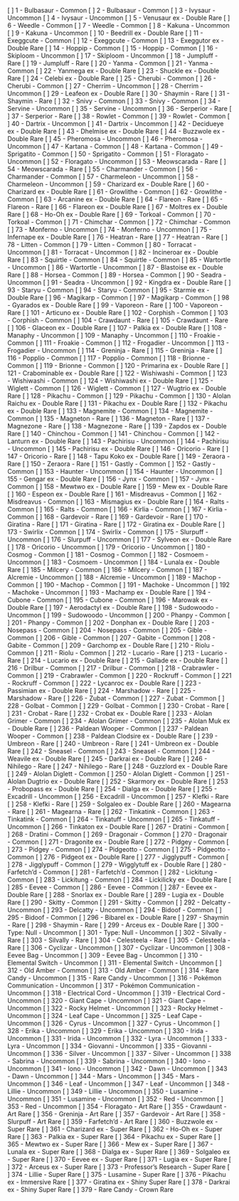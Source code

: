 [ ] 1 - Bulbasaur - Common 
[ ] 2 - Bulbasaur - Common 
[ ] 3 - Ivysaur - Uncommon 
[ ] 4 - Ivysaur - Uncommon 
[ ] 5 - Venusaur ex - Double Rare 
[ ] 6 - Weedle - Common 
[ ] 7 - Weedle - Common 
[ ] 8 - Kakuna - Uncommon 
[ ] 9 - Kakuna - Uncommon 
[ ] 10 - Beedrill ex - Double Rare 
[ ] 11 - Exeggcute - Common 
[ ] 12 - Exeggcute - Common 
[ ] 13 - Exeggutor ex - Double Rare 
[ ] 14 - Hoppip - Common 
[ ] 15 - Hoppip - Common 
[ ] 16 - Skiploom - Uncommon 
[ ] 17 - Skiploom - Uncommon 
[ ] 18 - Jumpluff - Rare 
[ ] 19 - Jumpluff - Rare 
[ ] 20 - Yanma - Common 
[ ] 21 - Yanma - Common 
[ ] 22 - Yanmega ex - Double Rare 
[ ] 23 - Shuckle ex - Double Rare 
[ ] 24 - Celebi ex - Double Rare 
[ ] 25 - Cherubi - Common 
[ ] 26 - Cherubi - Common 
[ ] 27 - Cherrim - Uncommon 
[ ] 28 - Cherrim - Uncommon 
[ ] 29 - Leafeon ex - Double Rare 
[ ] 30 - Shaymin - Rare 
[ ] 31 - Shaymin - Rare 
[ ] 32 - Snivy - Common 
[ ] 33 - Snivy - Common 
[ ] 34 - Servine - Uncommon 
[ ] 35 - Servine - Uncommon 
[ ] 36 - Serperior - Rare 
[ ] 37 - Serperior - Rare 
[ ] 38 - Rowlet - Common 
[ ] 39 - Rowlet - Common 
[ ] 40 - Dartrix - Uncommon 
[ ] 41 - Dartrix - Uncommon 
[ ] 42 - Decidueye ex - Double Rare 
[ ] 43 - Dhelmise ex - Double Rare 
[ ] 44 - Buzzwole ex - Double Rare 
[ ] 45 - Pheromosa - Uncommon 
[ ] 46 - Pheromosa - Uncommon 
[ ] 47 - Kartana - Common 
[ ] 48 - Kartana - Common 
[ ] 49 - Sprigatito - Common 
[ ] 50 - Sprigatito - Common 
[ ] 51 - Floragato - Uncommon 
[ ] 52 - Floragato - Uncommon 
[ ] 53 - Meowscarada - Rare 
[ ] 54 - Meowscarada - Rare 
[ ] 55 - Charmander - Common 
[ ] 56 - Charmander - Common 
[ ] 57 - Charmeleon - Uncommon 
[ ] 58 - Charmeleon - Uncommon 
[ ] 59 - Charizard ex - Double Rare 
[ ] 60 - Charizard ex - Double Rare 
[ ] 61 - Growlithe - Common 
[ ] 62 - Growlithe - Common 
[ ] 63 - Arcanine ex - Double Rare 
[ ] 64 - Flareon - Rare 
[ ] 65 - Flareon - Rare 
[ ] 66 - Flareon ex - Double Rare 
[ ] 67 - Moltres ex - Double Rare 
[ ] 68 - Ho-Oh ex - Double Rare 
[ ] 69 - Torkoal - Common 
[ ] 70 - Torkoal - Common 
[ ] 71 - Chimchar - Common 
[ ] 72 - Chimchar - Common 
[ ] 73 - Monferno - Uncommon 
[ ] 74 - Monferno - Uncommon 
[ ] 75 - Infernape ex - Double Rare 
[ ] 76 - Heatran - Rare 
[ ] 77 - Heatran - Rare 
[ ] 78 - Litten - Common 
[ ] 79 - Litten - Common 
[ ] 80 - Torracat - Uncommon 
[ ] 81 - Torracat - Uncommon 
[ ] 82 - Incineroar ex - Double Rare 
[ ] 83 - Squirtle - Common 
[ ] 84 - Squirtle - Common 
[ ] 85 - Wartortle - Uncommon 
[ ] 86 - Wartortle - Uncommon 
[ ] 87 - Blastoise ex - Double Rare 
[ ] 88 - Horsea - Common 
[ ] 89 - Horsea - Common 
[ ] 90 - Seadra - Uncommon 
[ ] 91 - Seadra - Uncommon 
[ ] 92 - Kingdra ex - Double Rare 
[ ] 93 - Staryu - Common 
[ ] 94 - Staryu - Common 
[ ] 95 - Starmie ex - Double Rare 
[ ] 96 - Magikarp - Common 
[ ] 97 - Magikarp - Common 
[ ] 98 - Gyarados ex - Double Rare 
[ ] 99 - Vaporeon - Rare 
[ ] 100 - Vaporeon - Rare 
[ ] 101 - Articuno ex - Double Rare 
[ ] 102 - Corphish - Common 
[ ] 103 - Corphish - Common 
[ ] 104 - Crawdaunt - Rare 
[ ] 105 - Crawdaunt - Rare 
[ ] 106 - Glaceon ex - Double Rare 
[ ] 107 - Palkia ex - Double Rare 
[ ] 108 - Manaphy - Uncommon 
[ ] 109 - Manaphy - Uncommon 
[ ] 110 - Froakie - Common 
[ ] 111 - Froakie - Common 
[ ] 112 - Frogadier - Uncommon 
[ ] 113 - Frogadier - Uncommon 
[ ] 114 - Greninja - Rare 
[ ] 115 - Greninja - Rare 
[ ] 116 - Popplio - Common 
[ ] 117 - Popplio - Common 
[ ] 118 - Brionne - Common 
[ ] 119 - Brionne - Common 
[ ] 120 - Primarina ex - Double Rare 
[ ] 121 - Crabominable ex - Double Rare 
[ ] 122 - Wishiwashi - Common 
[ ] 123 - Wishiwashi - Common 
[ ] 124 - Wishiwashi ex - Double Rare 
[ ] 125 - Wiglett - Common 
[ ] 126 - Wiglett - Common 
[ ] 127 - Wugtrio ex - Double Rare 
[ ] 128 - Pikachu - Common 
[ ] 129 - Pikachu - Common 
[ ] 130 - Alolan Raichu ex - Double Rare 
[ ] 131 - Pikachu ex - Double Rare 
[ ] 132 - Pikachu ex - Double Rare 
[ ] 133 - Magnemite - Common 
[ ] 134 - Magnemite - Common 
[ ] 135 - Magneton - Rare 
[ ] 136 - Magneton - Rare 
[ ] 137 - Magnezone - Rare 
[ ] 138 - Magnezone - Rare 
[ ] 139 - Zapdos ex - Double Rare 
[ ] 140 - Chinchou - Common 
[ ] 141 - Chinchou - Common 
[ ] 142 - Lanturn ex - Double Rare 
[ ] 143 - Pachirisu - Uncommon 
[ ] 144 - Pachirisu - Uncommon 
[ ] 145 - Pachirisu ex - Double Rare 
[ ] 146 - Oricorio - Rare 
[ ] 147 - Oricorio - Rare 
[ ] 148 - Tapu Koko ex - Double Rare 
[ ] 149 - Zeraora - Rare 
[ ] 150 - Zeraora - Rare 
[ ] 151 - Gastly - Common 
[ ] 152 - Gastly - Common 
[ ] 153 - Haunter - Uncommon 
[ ] 154 - Haunter - Uncommon 
[ ] 155 - Gengar ex - Double Rare 
[ ] 156 - Jynx - Common 
[ ] 157 - Jynx - Common 
[ ] 158 - Mewtwo ex - Double Rare 
[ ] 159 - Mew ex - Double Rare 
[ ] 160 - Espeon ex - Double Rare 
[ ] 161 - Misdreavus - Common 
[ ] 162 - Misdreavus - Common 
[ ] 163 - Mismagius ex - Double Rare 
[ ] 164 - Ralts - Common 
[ ] 165 - Ralts - Common 
[ ] 166 - Kirlia - Common 
[ ] 167 - Kirlia - Common 
[ ] 168 - Gardevoir - Rare 
[ ] 169 - Gardevoir - Rare 
[ ] 170 - Giratina - Rare 
[ ] 171 - Giratina - Rare 
[ ] 172 - Giratina ex - Double Rare 
[ ] 173 - Swirlix - Common 
[ ] 174 - Swirlix - Common 
[ ] 175 - Slurpuff - Uncommon 
[ ] 176 - Slurpuff - Uncommon 
[ ] 177 - Sylveon ex - Double Rare 
[ ] 178 - Oricorio - Uncommon 
[ ] 179 - Oricorio - Uncommon 
[ ] 180 - Cosmog - Common 
[ ] 181 - Cosmog - Common 
[ ] 182 - Cosmoem - Uncommon 
[ ] 183 - Cosmoem - Uncommon 
[ ] 184 - Lunala ex - Double Rare 
[ ] 185 - Milcery - Common 
[ ] 186 - Milcery - Common 
[ ] 187 - Alcremie - Uncommon 
[ ] 188 - Alcremie - Uncommon 
[ ] 189 - Machop - Common 
[ ] 190 - Machop - Common 
[ ] 191 - Machoke - Uncommon 
[ ] 192 - Machoke - Uncommon 
[ ] 193 - Machamp ex - Double Rare 
[ ] 194 - Cubone - Common 
[ ] 195 - Cubone - Common 
[ ] 196 - Marowak ex - Double Rare 
[ ] 197 - Aerodactyl ex - Double Rare 
[ ] 198 - Sudowoodo - Uncommon 
[ ] 199 - Sudowoodo - Uncommon 
[ ] 200 - Phanpy - Common 
[ ] 201 - Phanpy - Common 
[ ] 202 - Donphan ex - Double Rare 
[ ] 203 - Nosepass - Common 
[ ] 204 - Nosepass - Common 
[ ] 205 - Gible - Common 
[ ] 206 - Gible - Common 
[ ] 207 - Gabite - Common 
[ ] 208 - Gabite - Common 
[ ] 209 - Garchomp ex - Double Rare 
[ ] 210 - Riolu - Common 
[ ] 211 - Riolu - Common 
[ ] 212 - Lucario - Rare 
[ ] 213 - Lucario - Rare 
[ ] 214 - Lucario ex - Double Rare 
[ ] 215 - Gallade ex - Double Rare 
[ ] 216 - Drilbur - Common 
[ ] 217 - Drilbur - Common 
[ ] 218 - Crabrawler - Common 
[ ] 219 - Crabrawler - Common 
[ ] 220 - Rockruff - Common 
[ ] 221 - Rockruff - Common 
[ ] 222 - Lycanroc ex - Double Rare 
[ ] 223 - Passimian ex - Double Rare 
[ ] 224 - Marshadow - Rare 
[ ] 225 - Marshadow - Rare 
[ ] 226 - Zubat - Common 
[ ] 227 - Zubat - Common 
[ ] 228 - Golbat - Common 
[ ] 229 - Golbat - Common 
[ ] 230 - Crobat - Rare 
[ ] 231 - Crobat - Rare 
[ ] 232 - Crobat ex - Double Rare 
[ ] 233 - Alolan Grimer - Common 
[ ] 234 - Alolan Grimer - Common 
[ ] 235 - Alolan Muk ex - Double Rare 
[ ] 236 - Paldean Wooper - Common 
[ ] 237 - Paldean Wooper - Common 
[ ] 238 - Paldean Clodsire ex - Double Rare 
[ ] 239 - Umbreon - Rare 
[ ] 240 - Umbreon - Rare 
[ ] 241 - Umbreon ex - Double Rare 
[ ] 242 - Sneasel - Common 
[ ] 243 - Sneasel - Common 
[ ] 244 - Weavile ex - Double Rare 
[ ] 245 - Darkrai ex - Double Rare 
[ ] 246 - Nihilego - Rare 
[ ] 247 - Nihilego - Rare 
[ ] 248 - Guzzlord ex - Double Rare 
[ ] 249 - Alolan Diglett - Common 
[ ] 250 - Alolan Diglett - Common 
[ ] 251 - Alolan Dugtrio ex - Double Rare 
[ ] 252 - Skarmory ex - Double Rare 
[ ] 253 - Probopass ex - Double Rare 
[ ] 254 - Dialga ex - Double Rare 
[ ] 255 - Excadrill - Uncommon 
[ ] 256 - Excadrill - Uncommon 
[ ] 257 - Klefki - Rare 
[ ] 258 - Klefki - Rare 
[ ] 259 - Solgaleo ex - Double Rare 
[ ] 260 - Magearna - Rare 
[ ] 261 - Magearna - Rare 
[ ] 262 - Tinkatink - Common 
[ ] 263 - Tinkatink - Common 
[ ] 264 - Tinkatuff - Uncommon 
[ ] 265 - Tinkatuff - Uncommon 
[ ] 266 - Tinkaton ex - Double Rare 
[ ] 267 - Dratini - Common 
[ ] 268 - Dratini - Common 
[ ] 269 - Dragonair - Common 
[ ] 270 - Dragonair - Common 
[ ] 271 - Dragonite ex - Double Rare 
[ ] 272 - Pidgey - Common 
[ ] 273 - Pidgey - Common 
[ ] 274 - Pidgeotto - Common 
[ ] 275 - Pidgeotto - Common 
[ ] 276 - Pidgeot ex - Double Rare 
[ ] 277 - Jigglypuff - Common 
[ ] 278 - Jigglypuff - Common 
[ ] 279 - Wigglytuff ex - Double Rare 
[ ] 280 - Farfetch’d - Common 
[ ] 281 - Farfetch’d - Common 
[ ] 282 - Lickitung - Common 
[ ] 283 - Lickitung - Common 
[ ] 284 - Lickilicky ex - Double Rare 
[ ] 285 - Eevee - Common 
[ ] 286 - Eevee - Common 
[ ] 287 - Eevee ex - Double Rare 
[ ] 288 - Snorlax ex - Double Rare 
[ ] 289 - Lugia ex - Double Rare 
[ ] 290 - Skitty - Common 
[ ] 291 - Skitty - Common 
[ ] 292 - Delcatty - Uncommon 
[ ] 293 - Delcatty - Uncommon 
[ ] 294 - Bidoof - Common 
[ ] 295 - Bidoof - Common 
[ ] 296 - Bibarel ex - Double Rare 
[ ] 297 - Shaymin - Rare 
[ ] 298 - Shaymin - Rare 
[ ] 299 - Arceus ex - Double Rare 
[ ] 300 - Type: Null - Uncommon 
[ ] 301 - Type: Null - Uncommon 
[ ] 302 - Silvally - Rare 
[ ] 303 - Silvally - Rare 
[ ] 304 - Celesteela - Rare 
[ ] 305 - Celesteela - Rare 
[ ] 306 - Cyclizar - Uncommon 
[ ] 307 - Cyclizar - Uncommon 
[ ] 308 - Eevee Bag - Uncommon 
[ ] 309 - Eevee Bag - Uncommon 
[ ] 310 - Elemental Switch - Uncommon 
[ ] 311 - Elemental Switch - Uncommon 
[ ] 312 - Old Amber - Common 
[ ] 313 - Old Amber - Common 
[ ] 314 - Rare Candy - Uncommon 
[ ] 315 - Rare Candy - Uncommon 
[ ] 316 - Pokémon Communication - Uncommon 
[ ] 317 - Pokémon Communication - Uncommon 
[ ] 318 - Electrical Cord - Uncommon 
[ ] 319 - Electrical Cord - Uncommon 
[ ] 320 - Giant Cape - Uncommon 
[ ] 321 - Giant Cape - Uncommon 
[ ] 322 - Rocky Helmet - Uncommon 
[ ] 323 - Rocky Helmet - Uncommon 
[ ] 324 - Leaf Cape - Uncommon 
[ ] 325 - Leaf Cape - Uncommon 
[ ] 326 - Cyrus - Uncommon 
[ ] 327 - Cyrus - Uncommon 
[ ] 328 - Erika - Uncommon 
[ ] 329 - Erika - Uncommon 
[ ] 330 - Irida - Uncommon 
[ ] 331 - Irida - Uncommon 
[ ] 332 - Lyra - Uncommon 
[ ] 333 - Lyra - Uncommon 
[ ] 334 - Giovanni - Uncommon 
[ ] 335 - Giovanni - Uncommon 
[ ] 336 - Silver - Uncommon 
[ ] 337 - Silver - Uncommon 
[ ] 338 - Sabrina - Uncommon 
[ ] 339 - Sabrina - Uncommon 
[ ] 340 - Iono - Uncommon 
[ ] 341 - Iono - Uncommon 
[ ] 342 - Dawn - Uncommon 
[ ] 343 - Dawn - Uncommon 
[ ] 344 - Mars - Uncommon 
[ ] 345 - Mars - Uncommon 
[ ] 346 - Leaf - Uncommon 
[ ] 347 - Leaf - Uncommon 
[ ] 348 - Lillie - Uncommon 
[ ] 349 - Lillie - Uncommon 
[ ] 350 - Lusamine - Uncommon 
[ ] 351 - Lusamine - Uncommon 
[ ] 352 - Red - Uncommon 
[ ] 353 - Red - Uncommon 
[ ] 354 - Floragato - Art Rare 
[ ] 355 - Crawdaunt - Art Rare 
[ ] 356 - Greninja - Art Rare 
[ ] 357 - Gardevoir - Art Rare 
[ ] 358 - Slurpuff - Art Rare 
[ ] 359 - Farfetch’d - Art Rare 
[ ] 360 - Buzzwole ex - Super Rare 
[ ] 361 - Charizard ex - Super Rare 
[ ] 362 - Ho-Oh ex - Super Rare 
[ ] 363 - Palkia ex - Super Rare 
[ ] 364 - Pikachu ex - Super Rare 
[ ] 365 - Mewtwo ex - Super Rare 
[ ] 366 - Mew ex - Super Rare 
[ ] 367 - Lunala ex - Super Rare 
[ ] 368 - Dialga ex - Super Rare 
[ ] 369 - Solgaleo ex - Super Rare 
[ ] 370 - Eevee ex - Super Rare 
[ ] 371 - Lugia ex - Super Rare 
[ ] 372 - Arceus ex - Super Rare 
[ ] 373 - Professor’s Research - Super Rare 
[ ] 374 - Lillie - Super Rare 
[ ] 375 - Lusamine - Super Rare 
[ ] 376 - Pikachu ex - Immersive Rare 
[ ] 377 - Giratina ex - Shiny Super Rare 
[ ] 378 - Darkrai ex - Shiny Super Rare 
[ ] 379 - Rare Candy - Crown Rare 
